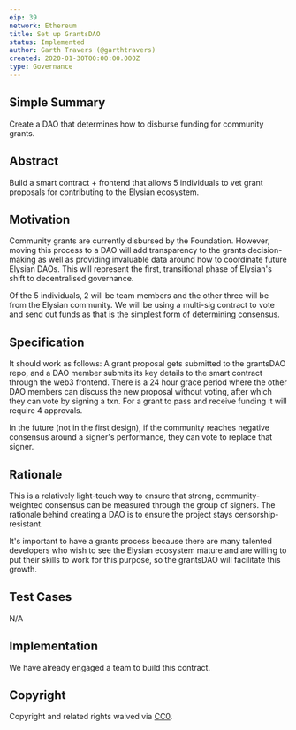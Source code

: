 ```yaml
---
eip: 39
network: Ethereum
title: Set up GrantsDAO
status: Implemented
author: Garth Travers (@garthtravers)
created: 2020-01-30T00:00:00.000Z
type: Governance
---
```

## Simple Summary

Create a DAO that determines how to disburse funding for community grants. 

## Abstract

Build a smart contract + frontend that allows 5 individuals to vet grant proposals for contributing to the Elysian ecosystem.

## Motivation

Community grants are currently disbursed by the Foundation. However, moving this process to a DAO will add transparency to the grants decision-making as well as providing invaluable data around how to coordinate future Elysian DAOs. This will represent the first, transitional phase of Elysian's shift to decentralised governance. 

Of the 5 individuals, 2 will be team members and the other three will be from the Elysian community. We will be using a multi-sig contract to vote and send out funds as that is the simplest form of determining consensus. 

## Specification

It should work as follows:
A grant proposal gets submitted to the grantsDAO repo, and a DAO member submits its key details to the smart contract through the web3 frontend. There is a 24 hour grace period where the other DAO members can discuss the new proposal without voting, after which they can vote by signing a txn. For a grant to pass and receive funding it will require 4 approvals. 

In the future (not in the first design), if the community reaches negative consensus around a signer's performance, they can vote to replace that signer. 

## Rationale

This is a relatively light-touch way to ensure that strong, community-weighted consensus can be measured through the group of signers. The rationale behind creating a DAO is to ensure the project stays censorship-resistant. 

It's important to have a grants process because there are many talented developers who wish to see the Elysian ecosystem mature and are willing to put their skills to work for this purpose, so the grantsDAO will facilitate this growth. 

## Test Cases

N/A

## Implementation

We have already engaged a team to build this contract. 

## Copyright

Copyright and related rights waived via [CC0](https://creativecommons.org/publicdomain/zero/1.0/).